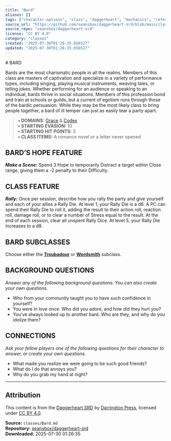 ```yaml
---
title: "Bard"
aliases: []
tags: ["character-options", "class", "daggerheart", "mechanics", "reference", "srd", "ttrpg"]
source_url: "https://github.com/seansbox/daggerheart-srd/blob/main/classes/Bard.md"
source_repo: "seansbox/daggerheart-srd"
license: "CC BY 4.0"
category: "classes"
created: "2025-07-30T01:26:35.656527"
updated: "2025-07-30T01:26:35.656527"
---
```


﻿# BARD

Bards are the most charismatic people in all the realms. Members of this class are masters of captivation and specialize in a variety of performance types, including singing, playing musical instruments, weaving tales, or telling jokes. Whether performing for an audience or speaking to an individual, bards thrive in social situations. Members of this profession bond and train at schools or guilds, but a current of egotism runs through those of the bardic persuasion. While they may be the most likely class to bring people together, a bard of ill temper can just as easily tear a party apart.

> **• DOMAINS:** [Grace](../domains/Grace.md) & [Codex](../domains/Codex.md)  
> **• STARTING EVASION:** 10  
> **• STARTING HIT POINTS:** 5  
> **• CLASS ITEMS:** A romance novel or a letter never opened

## BARD’S HOPE FEATURE

***Make a Scene:*** Spend 3 Hope to temporarily Distract a target within Close range, giving them a -2 penalty to their Difficulty.

## CLASS FEATURE

***Rally:*** Once per session, describe how you rally the party and give yourself and each of your allies a Rally Die. At level 1, your Rally Die is a d6. A PC can spend their Rally Die to roll it, adding the result to their action roll, reaction roll, damage roll, or to clear a number of Stress equal to the result. At the end of each session, clear all unspent Rally Dice. At level 5, your Rally Die increases to a d8.

## BARD SUBCLASSES

Choose either the **[Troubadour](../subclasses/Troubadour.md)** or **[Wordsmith](../subclasses/Wordsmith.md)** subclass.

## BACKGROUND QUESTIONS

*Answer any of the following background questions. You can also create your own questions.*

- Who from your community taught you to have such confidence in yourself?
- You were in love once. Who did you adore, and how did they hurt you?
- You’ve always looked up to another bard. Who are they, and why do you idolize them?

## CONNECTIONS

*Ask your fellow players one of the following questions for their character to answer, or create your own questions.*

- What made you realize we were going to be such good friends?
- What do I do that annoys you?
- Why do you grab my hand at night?

---

## Attribution

This content is from the [Daggerheart SRD](https://github.com/seansbox/daggerheart-srd/blob/main/classes/Bard.md) by [Darrington Press](https://darringtonpress.com/), licensed under [CC BY 4.0](https://creativecommons.org/licenses/by/4.0/).

**Source:** `classes/Bard.md`  
**Repository:** [seansbox/daggerheart-srd](https://github.com/seansbox/daggerheart-srd)  
**Downloaded:** 2025-07-30 01:26:35

